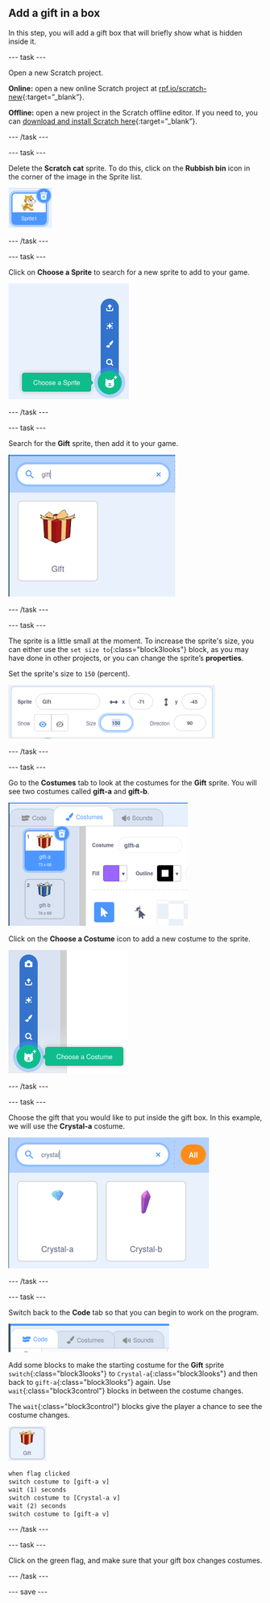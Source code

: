 ## Add a gift in a box

In this step, you will add a gift box that will briefly show what is hidden inside it.

--- task ---

Open a new Scratch project.

**Online:** open a new online Scratch project at [rpf.io/scratch-new](http://rpf.io/scratch-new){:target=”_blank”}.

**Offline:** open a new project in the Scratch offline editor. If you need to, you can [download and install Scratch here](http://rpf.io/scratchoff){:target=”_blank”}.

--- /task ---

--- task ---

Delete the **Scratch cat** sprite. To do this, click on the **Rubbish bin** icon in the corner of the image in the Sprite list.

![image showing Scratch cat icon, with trashcan in the top right hand corner](images/delete-cat.png)

--- /task ---

--- task ---

Click on **Choose a Sprite** to search for a new sprite to add to your game.

![image showing the choose sprite icon with expanded options](images/choose-sprite.png)

--- /task ---

--- task ---

Search for the **Gift** sprite, then add it to your game.

![image showing the search bar with "gift" typed in and the gift sprite below it](images/add-gift.png)

--- /task ---

--- task ---

The sprite is a little small at the moment. To increase the sprite's size, you can either use the `set size to`{:class="block3looks"} block, as you may have done in other projects, or you can change the sprite’s **properties**.

Set the sprite's size to `150` (percent).

![image showing properties for the sprite with the size set to 150 percent](images/set-size.png)

--- /task ---

--- task ---

Go to the **Costumes** tab to look at the costumes for the **Gift** sprite. You will see two costumes called **gift-a** and **gift-b**.

![image showing the costumes tab for the gift sprite, along with the two default costumes](images/gift-costumes.png)

Click on the **Choose a Costume** icon to add a new costume to the sprite.

![image showing the expanded choose a costume icon](images/choose-costume.png)

--- /task ---

--- task ---

Choose the gift that you would like to put inside the gift box. In this example, we will use the **Crystal-a** costume.

![image showing the search for a crystal costume, with Crystal-a and Crystal-b shown](images/choose-crystal-costume.png)

--- /task ---

--- task ---

Switch back to the **Code** tab so that you can begin to work on the program.

![image showing code tab selected](images/code-tab.png)

Add some blocks to make the starting costume for the **Gift** sprite `switch`{:class="block3looks"} to `Crystal-a`{:class="block3looks"} and then back to `gift-a`{:class="block3looks"} again. Use `wait`{:class="block3control"} blocks in between the costume changes.

The `wait`{:class="block3control"} blocks give the player a chance to see the costume changes.

![image of the gift sprite](images/gift-sprite.png)

```blocks3
when flag clicked
switch costume to [gift-a v]
wait (1) seconds
switch costume to [Crystal-a v]
wait (2) seconds
switch costume to [gift-a v]
``` 

--- /task ---

--- task ---

Click on the green flag, and make sure that your gift box changes costumes.

--- /task ---

--- save ---
